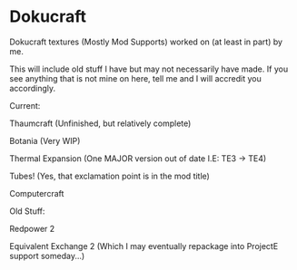 # Dokucraft
Dokucraft textures (Mostly Mod Supports) worked on (at least in part) by me.

This will include old stuff I have but may not necessarily have made. If you see anything that is not mine on here, tell me and I will accredit you accordingly.



Current:

Thaumcraft (Unfinished, but relatively complete)

Botania (Very WIP)

Thermal Expansion (One MAJOR version out of date I.E: TE3 -> TE4)

Tubes! (Yes, that exclamation point is in the mod title)

Computercraft



Old Stuff:

Redpower 2

Equivalent Exchange 2 (Which I may eventually repackage into ProjectE support someday...)

